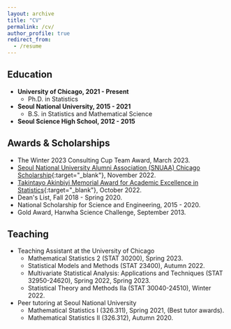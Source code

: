 ```yaml
---
layout: archive
title: "CV"
permalink: /cv/
author_profile: true
redirect_from:
  - /resume
---
```


## **Education**
* **University of Chicago, 2021 - Present**
  * Ph.D. in Statistics
* **Seoul National University, 2015 - 2021**
  * B.S. in Statistics and Mathematical Science
* **Seoul Science High School, 2012 - 2015**

## **Awards & Scholarships**
* The Winter 2023 Consulting Cup Team Award, March 2023.
* [Seoul National University Alumni Association (SNUAA) Chicago Scholarship](http://www.alumni-world.com/snuaachicago/public/scholarship.htm){:target="_blank"}, November 2022.
* [Takintayo Akinbiyi Memorial Award for Academic Excellence in Statistics](https://stat.uchicago.edu/about/akinbiyi-fund/){:target="_blank"}, October 2022.
* Dean's List, Fall 2018 - Spring 2020.
* National Scholarship for Science and Engineering, 2015 - 2020.
* Gold Award, Hanwha Science Challenge, September 2013.

## **Teaching**
* Teaching Assistant at the University of Chicago
  * Mathematical Statistics 2 (STAT 30200), Spring 2023.
  * Statistical Models and Methods (STAT 23400), Autumn 2022.
  * Multivariate Statistical Analysis: Applications and Techniques (STAT 32950-24620), Spring 2022, Spring 2023.
  * Statistical Theory and Methods IIa (STAT 30040-24510), Winter 2022.
* Peer tutoring at Seoul National University
  * Mathematical Statistics I (326.311), Spring 2021, (Best tutor awards).
  * Mathematical Statistics II (326.312), Autumn 2020.


